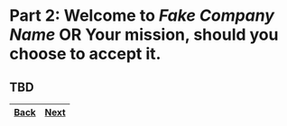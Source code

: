 # Part 2: Welcome to _Fake Company Name_ **OR** Your mission, should you choose to accept it.

## TBD

| [Back](part-1.md) | [Next](part-3.md) |
| ----------------- | ----------------- |
